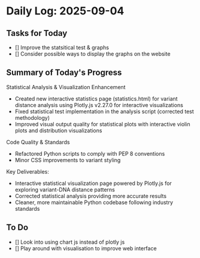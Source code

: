# Daily Log: 2025-09-04

## Tasks for Today
- [] Improve the statsitical test & graphs
- [] Consider possible ways to display the graphs on the website

## Summary of Today's Progress
Statistical Analysis & Visualization Enhancement
- Created new interactive statistics page (statistics.html) for variant distance analysis using Plotly.js v2.27.0 for interactive visualizations
- Fixed statistical test implementation in the analysis script (corrected test methodology)
- Improved visual output quality for statistical plots with interactive violin plots and distribution visualizations

Code Quality & Standards
- Refactored Python scripts to comply with PEP 8 conventions
- Minor CSS improvements to variant styling

Key Deliverables:
- Interactive statistical visualization page powered by Plotly.js for exploring variant-DNA distance patterns
- Corrected statistical analysis providing more accurate results
- Cleaner, more maintainable Python codebase following industry standards

## To Do
- [] Look into using chart js instead of plotly js
- [] Play around with visualisation to improve web interface